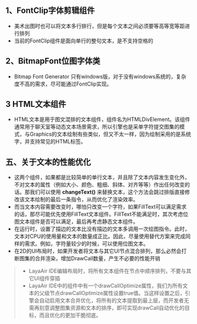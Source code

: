 ## 1、FontClip字体剪辑组件
* 美术出图时也可以将文本多行排行，但是每个文本之间必须要等高等宽等距进行排列
* 当前的FontClip组件是面向单行的整句文本，是不支持空格的
## 2、BitmapFont位图字体类
* Bitmap Font Generator 只有windows版，对于没有windows系统的，复杂度不高的需求，尽可能通过FontClip实现。
## 3  HTML文本组件
* HTML文本是用于图文混排的文本组件，组件名为HTMLDivElement。该组件通常用于聊天室等动态文本场景需求，所以引擎也是采单字符提交图集的模式，与Graphics的文本绘制有些类似，但又不太一样，因为绘制采用的是系统字，并支持常见的HTML标签。
## 五、关于文本的性能优化
* 这两个组件，如果都是比较简单的单行文本，并且除了文本内容发生变化外，不对文本的属性（例如大小、颜色、粗细、斜体、对齐等等）作出任何改变的话。那我们可以使用 **changeText()** 来替换文本，这个方法会跳过排版直接修改该文本绘制的最后一条指令，从而优化了渲染效率。
* 而当文本内容需要改变时，哪怕只改变一个字符，如果FillText可以满足需求的话，那尽可能优先使用FillText文本组件。FillText不能满足时，其次考虑位图文本组件是否可以满足，最后再考虑静态文本组件。
* 在运行时，设置了描边的文本比没有描边的文本多调用一次绘图指令。此时，文本对CPU的使用量和文本的数量成正比。因此，尽量使用替代方案来完成同样的需求。例如，字符量较少的时候，可以使用位图文本。
* 在2D的UI布局时，如果开发者将文本与其它UI节点混合排列，那么必然会打断图集的合并渲染，增加DrawCall数量，产生不必要的性能开销
>* LayaAir IDE编辑布局时，将所有文本组件在节点中顺序排列，不要与其它UI组件穿插
>* LayaAir IDE中的组件中有一个drawCallOptimize属性，我们为所有文本的父级节点drawCallOptimize属性设置true值。当这样设置之后，引擎会自动启用文本合并优化，将所有的文本提取到最上层，而开发者无需再刻意调整图集资源和文本的排序，即可实现drawCall自动优化的目标，而且优化的更加干脆彻底。